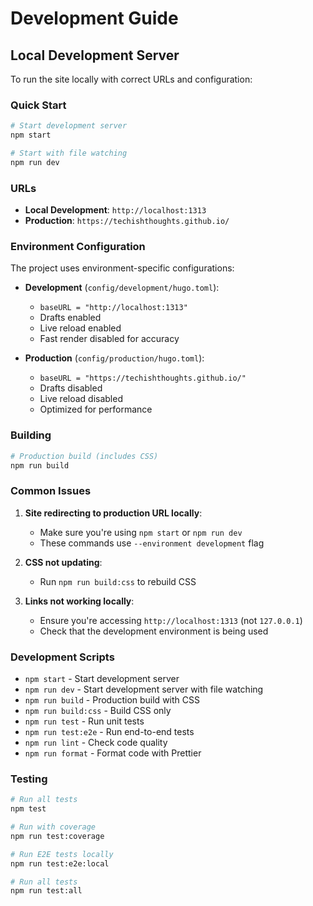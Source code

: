 # Development Guide

## Local Development Server

To run the site locally with correct URLs and configuration:

### Quick Start

```bash
# Start development server
npm start

# Start with file watching
npm run dev
```

### URLs

- **Local Development**: `http://localhost:1313`
- **Production**: `https://techishthoughts.github.io/`

### Environment Configuration

The project uses environment-specific configurations:

- **Development** (`config/development/hugo.toml`):

  - `baseURL = "http://localhost:1313"`
  - Drafts enabled
  - Live reload enabled
  - Fast render disabled for accuracy

- **Production** (`config/production/hugo.toml`):
  - `baseURL = "https://techishthoughts.github.io/"`
  - Drafts disabled
  - Live reload disabled
  - Optimized for performance

### Building

```bash
# Production build (includes CSS)
npm run build
```

### Common Issues

1. **Site redirecting to production URL locally**:

   - Make sure you're using `npm start` or `npm run dev`
   - These commands use `--environment development` flag

2. **CSS not updating**:

   - Run `npm run build:css` to rebuild CSS

3. **Links not working locally**:
   - Ensure you're accessing `http://localhost:1313` (not `127.0.0.1`)
   - Check that the development environment is being used

### Development Scripts

- `npm start` - Start development server
- `npm run dev` - Start development server with file watching
- `npm run build` - Production build with CSS
- `npm run build:css` - Build CSS only
- `npm run test` - Run unit tests
- `npm run test:e2e` - Run end-to-end tests
- `npm run lint` - Check code quality
- `npm run format` - Format code with Prettier

### Testing

```bash
# Run all tests
npm test

# Run with coverage
npm run test:coverage

# Run E2E tests locally
npm run test:e2e:local

# Run all tests
npm run test:all
```

